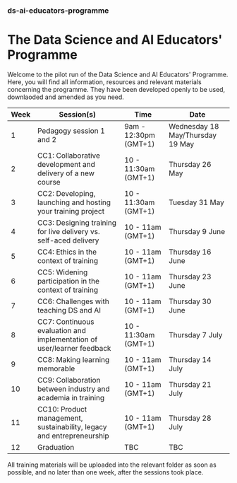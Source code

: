 ### ds-ai-educators-programme
# The Data Science and AI Educators' Programme

Welcome to the pilot run of the Data Science and AI Educators' Programme.
Here, you will find all information, resources and relevant materials concerning the programme. They have been developed openly to be used, downlaoded and amended as you need.

  | Week      | Session(s)                    | Time    |    Date      | 
| ----------- | ------------------------------- | -------------- | -------------- |
 | 1 |  Pedagogy session 1 and 2         | 9am - 12:30pm (GMT+1)   | Wednesday 18 May/Thursday 19 May | Complete
 | 2 |  CC1: Collaborative development and delivery of a new course          | 10 - 11:30am (GMT+1)      | Thursday 26 May    | Complete
 | 3 |  CC2: Developing, launching and hosting your training project             |   10 - 11:30am (GMT+1)     |  Tuesday 31 May  | Complete
 | 4 |  CC3: Designing training for live delivery vs. self-aced delivery       |   10 - 11am (GMT+1)  | Thursday 9 June | Complete
 | 5 |  CC4: Ethics in the context of training              |  10 - 11am (GMT+1)  | Thursday 16 June  | Complete
 | 6 |  CC5: Widening participation in the context of training          | 10 - 11am (GMT+1)    | Thursday 23 June | Complete
 | 7 |  CC6: Challenges with teaching DS and AI              |  10 - 11am (GMT+1)  | Thursday 30 June  | Complete
 | 8 |  CC7: Continuous evaluation and implementation of user/learner feedback         | 10 - 11:30am (GMT+1)    | Thursday 7 July | Complete
 | 9 |  CC8: Making learning memorable         | 10 - 11am (GMT+1)    | Thursday 14 July | Complete
 | 10 |  CC9: Collaboration between industry and academia in training         | 10 - 11am (GMT+1)    | Thursday 21 July | Complete
 | 11 |  CC10: Product management, sustainability, legacy and entrepreneurship         | 10 - 11am (GMT+1)    | Thursday 28 July | Complete
 | 12 |  Graduation         | TBC    | TBC | Complete
 
 All training materials will be uploaded into the relevant folder as soon as possible, and no later than one week, after the sessions took place.

